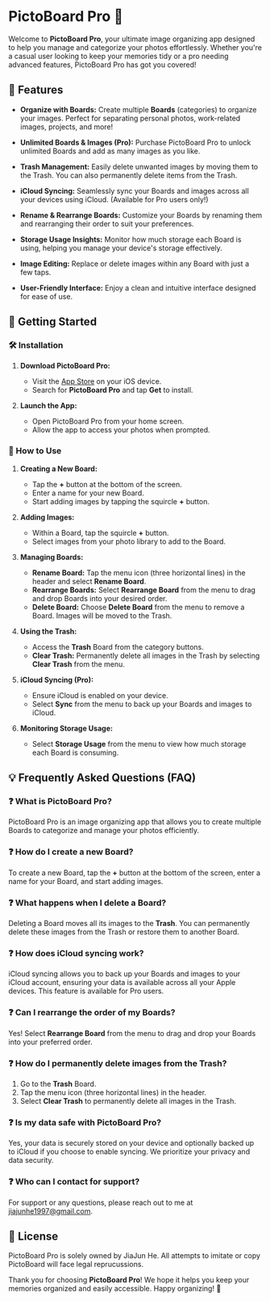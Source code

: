 # PictoBoard Pro 👑

Welcome to **PictoBoard Pro**, your ultimate image organizing app designed to help you manage and categorize your photos effortlessly. Whether you're a casual user looking to keep your memories tidy or a pro needing advanced features, PictoBoard Pro has got you covered!

## 📱 Features

- **Organize with Boards:** Create multiple **Boards** (categories) to organize your images. Perfect for separating personal photos, work-related images, projects, and more!
  
- **Unlimited Boards & Images (Pro):** Purchase PictoBoard Pro to unlock unlimited Boards and add as many images as you like.
  
- **Trash Management:** Easily delete unwanted images by moving them to the Trash. You can also permanently delete items from the Trash.
  
- **iCloud Syncing:** Seamlessly sync your Boards and images across all your devices using iCloud. (Available for Pro users only!)
  
- **Rename & Rearrange Boards:** Customize your Boards by renaming them and rearranging their order to suit your preferences.
  
- **Storage Usage Insights:** Monitor how much storage each Board is using, helping you manage your device's storage effectively.
  
- **Image Editing:** Replace or delete images within any Board with just a few taps.
  
- **User-Friendly Interface:** Enjoy a clean and intuitive interface designed for ease of use.

## 🚀 Getting Started

### 🛠 Installation

1. **Download PictoBoard Pro:**
   - Visit the [App Store](https://www.apple.com/app-store/) on your iOS device.
   - Search for **PictoBoard Pro** and tap **Get** to install.

2. **Launch the App:**
   - Open PictoBoard Pro from your home screen.
   - Allow the app to access your photos when prompted.

### 🎨 How to Use

1. **Creating a New Board:**
   - Tap the **+** button at the bottom of the screen.
   - Enter a name for your new Board.
   - Start adding images by tapping the squircle **+** button.

2. **Adding Images:**
   - Within a Board, tap the squircle **+** button.
   - Select images from your photo library to add to the Board.

3. **Managing Boards:**
   - **Rename Board:** Tap the menu icon (three horizontal lines) in the header and select **Rename Board**.
   - **Rearrange Boards:** Select **Rearrange Board** from the menu to drag and drop Boards into your desired order.
   - **Delete Board:** Choose **Delete Board** from the menu to remove a Board. Images will be moved to the Trash.

4. **Using the Trash:**
   - Access the **Trash** Board from the category buttons.
   - **Clear Trash:** Permanently delete all images in the Trash by selecting **Clear Trash** from the menu.

5. **iCloud Syncing (Pro):**
   - Ensure iCloud is enabled on your device.
   - Select **Sync** from the menu to back up your Boards and images to iCloud.

6. **Monitoring Storage Usage:**
   - Select **Storage Usage** from the menu to view how much storage each Board is consuming.

## 💡 Frequently Asked Questions (FAQ)

### ❓ What is PictoBoard Pro?

PictoBoard Pro is an image organizing app that allows you to create multiple Boards to categorize and manage your photos efficiently.
### ❓ How do I create a new Board?

To create a new Board, tap the **+** button at the bottom of the screen, enter a name for your Board, and start adding images.

### ❓ What happens when I delete a Board?

Deleting a Board moves all its images to the **Trash**. You can permanently delete these images from the Trash or restore them to another Board.

### ❓ How does iCloud syncing work?

iCloud syncing allows you to back up your Boards and images to your iCloud account, ensuring your data is available across all your Apple devices. This feature is available for Pro users.

### ❓ Can I rearrange the order of my Boards?

Yes! Select **Rearrange Board** from the menu to drag and drop your Boards into your preferred order.

### ❓ How do I permanently delete images from the Trash?

1. Go to the **Trash** Board.
2. Tap the menu icon (three horizontal lines) in the header.
3. Select **Clear Trash** to permanently delete all images in the Trash.

### ❓ Is my data safe with PictoBoard Pro?

Yes, your data is securely stored on your device and optionally backed up to iCloud if you choose to enable syncing. We prioritize your privacy and data security.

### ❓ Who can I contact for support?

For support or any questions, please reach out to me at [jiajunhe1997@gmail.com](mailto:jiajunhe1997@gmail.com).

## 📝 License

PictoBoard Pro is solely owned by JiaJun He. All attempts to imitate or copy PictoBoard will face legal reprucussions.

Thank you for choosing **PictoBoard Pro**! We hope it helps you keep your memories organized and easily accessible. Happy organizing! 🎉
